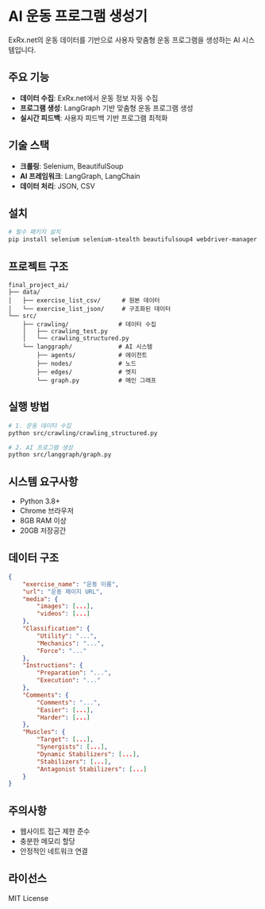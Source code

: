 # AI 운동 프로그램 생성기

ExRx.net의 운동 데이터를 기반으로 사용자 맞춤형 운동 프로그램을 생성하는 AI 시스템입니다.

## 주요 기능

- **데이터 수집**: ExRx.net에서 운동 정보 자동 수집
- **프로그램 생성**: LangGraph 기반 맞춤형 운동 프로그램 생성
- **실시간 피드백**: 사용자 피드백 기반 프로그램 최적화

## 기술 스택

- **크롤링**: Selenium, BeautifulSoup
- **AI 프레임워크**: LangGraph, LangChain
- **데이터 처리**: JSON, CSV

## 설치

```bash
# 필수 패키지 설치
pip install selenium selenium-stealth beautifulsoup4 webdriver-manager langchain langgraph
```

## 프로젝트 구조

```
final_project_ai/
├── data/
│   ├── exercise_list_csv/      # 원본 데이터
│   └── exercise_list_json/     # 구조화된 데이터
└── src/
    ├── crawling/              # 데이터 수집
    │   ├── crawling_test.py
    │   └── crawling_structured.py
    └── langgraph/             # AI 시스템
        ├── agents/            # 에이전트
        ├── nodes/             # 노드
        ├── edges/             # 엣지
        └── graph.py           # 메인 그래프
```

## 실행 방법

```bash
# 1. 운동 데이터 수집
python src/crawling/crawling_structured.py

# 2. AI 프로그램 생성
python src/langgraph/graph.py
```

## 시스템 요구사항

- Python 3.8+
- Chrome 브라우저
- 8GB RAM 이상
- 20GB 저장공간

## 데이터 구조

```json
{
    "exercise_name": "운동 이름",
    "url": "운동 페이지 URL",
    "media": {
        "images": [...],
        "videos": [...]
    },
    "Classification": {
        "Utility": "...",
        "Mechanics": "...",
        "Force": "..."
    },
    "Instructions": {
        "Preparation": "...",
        "Execution": "..."
    },
    "Comments": {
        "Comments": "...",
        "Easier": [...],
        "Harder": [...]
    },
    "Muscles": {
        "Target": [...],
        "Synergists": [...],
        "Dynamic Stabilizers": [...],
        "Stabilizers": [...],
        "Antagonist Stabilizers": [...]
    }
}
```

## 주의사항

- 웹사이트 접근 제한 준수
- 충분한 메모리 할당
- 안정적인 네트워크 연결

## 라이선스

MIT License
